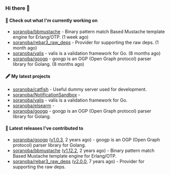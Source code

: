 ### Hi there 👋

#### 👷  Check out what I'm currently working on

- [soranoba/bbmustache](https://github.com/soranoba/bbmustache) - Binary pattern match Based Mustache template engine for Erlang/OTP. (1 week ago)
- [soranoba/rebar3_raw_deps](https://github.com/soranoba/rebar3_raw_deps) - Provider for supporting the raw deps. (1 month ago)
- [soranoba/valis](https://github.com/soranoba/valis) - valis is a validation framework for Go. (8 months ago)
- [soranoba/googp](https://github.com/soranoba/googp) - googp is an OGP (Open Graph protocol) parser library for Golang. (8 months ago)

#### 🖋️  My latest projects

- [soranoba/catfish](https://github.com/soranoba/catfish) - Useful dummy server used for development.
- [soranoba/NotificationSandbox](https://github.com/soranoba/NotificationSandbox) - 
- [soranoba/valis](https://github.com/soranoba/valis) - valis is a validation framework for Go.
- [soranoba/elsearm](https://github.com/soranoba/elsearm) - 
- [soranoba/googp](https://github.com/soranoba/googp) - googp is an OGP (Open Graph protocol) parser library for Golang.

#### 🚀  Latest releases I've contributed to

- [soranoba/googp](https://github.com/soranoba/googp) ([v1.0.3](https://github.com/soranoba/googp/releases/tag/v1.0.3), 2 years ago) - googp is an OGP (Open Graph protocol) parser library for Golang.
- [soranoba/bbmustache](https://github.com/soranoba/bbmustache) ([v1.12.2](https://github.com/soranoba/bbmustache/releases/tag/v1.12.2), 2 years ago) - Binary pattern match Based Mustache template engine for Erlang/OTP.
- [soranoba/rebar3_raw_deps](https://github.com/soranoba/rebar3_raw_deps) ([v2.0.0](https://github.com/soranoba/rebar3_raw_deps/releases/tag/v2.0.0), 7 years ago) - Provider for supporting the raw deps.
